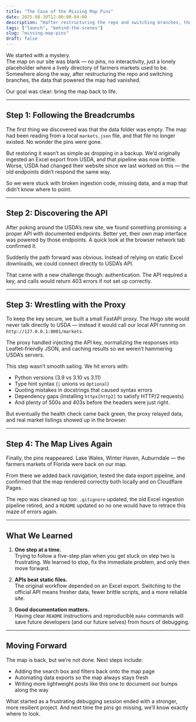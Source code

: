 ```yaml
---
title: "The Case of the Missing Map Pins"
date: 2025-08-30T12:00:00-04:00
description: "Hafter restructuring the repo and switching branches, the data that powered the map had vanished.  Learn how we restored the pins."
tags: ["launch", "behind-the-scenes"]
slug: "missing-map-pins"
draft: false
---
```


We started with a mystery.  
The map on our site was blank — no pins, no interactivity, just a lonely placeholder where a lively directory of farmers markets used to be. Somewhere along the way, after restructuring the repo and switching branches, the data that powered the map had vanished.  

Our goal was clear: bring the map back to life.  

---

## Step 1: Following the Breadcrumbs

The first thing we discovered was that the data folder was empty. The map had been reading from a local `markets.json` file, and that file no longer existed. No wonder the pins were gone.  

But restoring it wasn’t as simple as dropping in a backup. We’d originally ingested an Excel export from USDA, and that pipeline was now brittle. Worse, USDA had changed their website since we last worked on this — the old endpoints didn’t respond the same way.  

So we were stuck with broken ingestion code, missing data, and a map that didn’t know where to point.  

---

## Step 2: Discovering the API

After poking around the USDA’s new site, we found something promising: a proper API with documented endpoints. Better yet, their own map interface was powered by those endpoints. A quick look at the browser network tab confirmed it.  

Suddenly the path forward was obvious. Instead of relying on static Excel downloads, we could connect directly to USDA’s API.  

That came with a new challenge though: authentication. The API required a key, and calls would return 403 errors if not set up correctly.  

---

## Step 3: Wrestling with the Proxy

To keep the key secure, we built a small FastAPI proxy. The Hugo site would never talk directly to USDA — instead it would call our local API running on `http://127.0.0.1:8001/markets`.  

The proxy handled injecting the API key, normalizing the responses into Leaflet-friendly JSON, and caching results so we weren’t hammering USDA’s servers.  

This step wasn’t smooth sailing. We hit errors with:  
- Python versions (3.9 vs 3.10 vs 3.11)  
- Type hint syntax (`|` unions vs `Optional`)  
- Quoting mistakes in docstrings that caused syntax errors  
- Dependency gaps (installing `httpx[http2]` to satisfy HTTP/2 requests)  
- And plenty of 500s and 403s before the headers were just right.  

But eventually the health check came back green, the proxy relayed data, and real market listings showed up in the browser.  

---

## Step 4: The Map Lives Again

Finally, the pins reappeared. Lake Wales, Winter Haven, Auburndale — the farmers markets of Florida were back on our map.  

From there we added back navigation, tested the data export pipeline, and confirmed that the map rendered correctly both locally and on Cloudflare Pages.  

The repo was cleaned up too: `.gitignore` updated, the old Excel ingestion pipeline retired, and a `README` updated so no one would have to retrace this maze of errors again.  

---

## What We Learned

1. **One step at a time.**  
   Trying to follow a five-step plan when you get stuck on step two is frustrating. We learned to stop, fix the immediate problem, and only then move forward.  

2. **APIs beat static files.**  
   The original workflow depended on an Excel export. Switching to the official API means fresher data, fewer brittle scripts, and a more reliable site.  

3. **Good documentation matters.**  
   Having clear `README` instructions and reproducible `make` commands will save future developers (and our future selves) from hours of debugging.  

---

## Moving Forward

The map is back, but we’re not done. Next steps include:  
- Adding the search box and filters back onto the map page  
- Automating data exports so the map always stays fresh  
- Writing more lightweight posts like this one to document our bumps along the way  

What started as a frustrating debugging session ended with a stronger, more resilient project. And next time the pins go missing, we’ll know exactly where to look.
